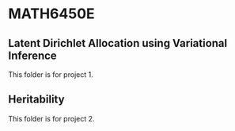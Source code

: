 # MATH6450E

## Latent Dirichlet Allocation using Variational Inference
This folder is for project 1.

## Heritability
This folder is for project 2.
